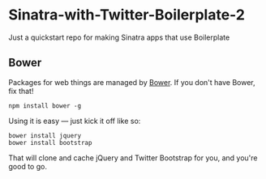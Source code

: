 Sinatra-with-Twitter-Boilerplate-2
==================================

Just a quickstart repo for making Sinatra apps that use Boilerplate


Bower
-----

Packages for web things are managed by [Bower](https://github.com/twitter/bower).  If you don't have Bower, fix that!

    npm install bower -g

Using it is easy — just kick it off like so:

    bower install jquery
    bower install bootstrap

That will clone and cache jQuery and Twitter Bootstrap for you, and you're good to go.

